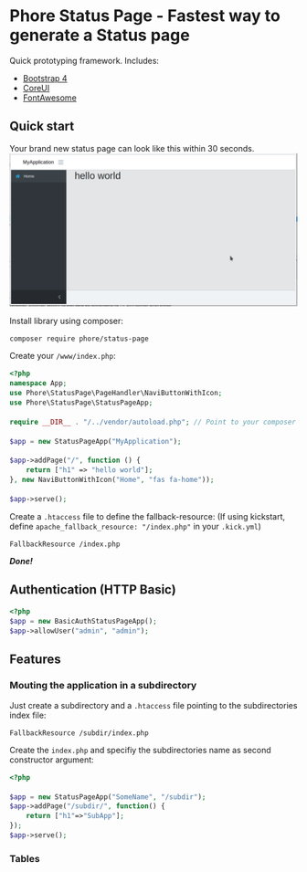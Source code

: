 # Phore Status Page - Fastest way to generate a Status page

Quick prototyping framework. Includes:

- [Bootstrap 4](https://getbootstrap.com)
- [CoreUI](https://coreui.io/)
- [FontAwesome](https://fontawesome.com)

## Quick start

Your brand new status page can look like this within 30 seconds.
![StatusPage](doc/coreui-screenshot.png)

Install library using composer:
```bash
composer require phore/status-page
```

Create your `/www/index.php`:
```php
<?php
namespace App;
use Phore\StatusPage\PageHandler\NaviButtonWithIcon;
use Phore\StatusPage\StatusPageApp;

require __DIR__ . "/../vendor/autoload.php"; // Point to your composer vendor directory here!

$app = new StatusPageApp("MyApplication");

$app->addPage("/", function () {
    return ["h1" => "hello world"];
}, new NaviButtonWithIcon("Home", "fas fa-home"));

$app->serve();
```

Create a `.htaccess` file to define the fallback-resource:
(If using kickstart, define `apache_fallback_resource: "/index.php"` in your `.kick.yml`)
```
FallbackResource /index.php
```

***Done!***


## Authentication (HTTP Basic)

```php
<?php 
$app = new BasicAuthStatusPageApp();
$app->allowUser("admin", "admin");

```


## Features

### Mouting the application in a subdirectory

Just create a subdirectory and a `.htaccess` file pointing to 
the subdirectories index file:

```
FallbackResource /subdir/index.php
```

Create the `index.php` and specifiy the subdirectories name
as second constructor argument:

```php
<?php

$app = new StatusPageApp("SomeName", "/subdir");
$app->addPage("/subdir/", function() {
    return ["h1"=>"SubApp"];
});
$app->serve();
```




### Tables



